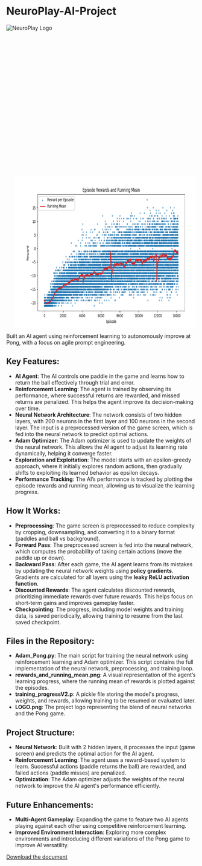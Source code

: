 # NeuroPlay-AI-Project

<div style="overflow: hidden;">
  <img src="https://github.com/user-attachments/assets/0b8fe695-ebf3-4d80-aa07-275a2f05c4db" alt="NeuroPlay Logo" width="400" height="400" style="float: left; margin-right: 20px;"/>
  <img src="rewards_and_running_mean.png" alt="Rewards Chart" width="600" height="400" style="float: left; margin-left: 20px;"/>
</div>

<p>Built an AI agent using reinforcement learning to autonomously improve at Pong, with a focus on agile prompt engineering.</p>
<h2>Key Features:</h2>
<ul>
  <li><strong>AI Agent</strong>: The AI controls one paddle in the game and learns how to return the ball effectively through trial and error.</li>
  <li><strong>Reinforcement Learning</strong>: The agent is trained by observing its performance, where successful returns are rewarded, and missed returns are penalized. This helps the agent improve its decision-making over time.</li>
  <li><strong>Neural Network Architecture</strong>: The network consists of two hidden layers, with 200 neurons in the first layer and 100 neurons in the second layer. The input is a preprocessed version of the game screen, which is fed into the neural network to predict optimal actions.</li>
  <li><strong>Adam Optimizer</strong>: The Adam optimizer is used to update the weights of the neural network. This allows the AI agent to adjust its learning rate dynamically, helping it converge faster.</li>
  <li><strong>Exploration and Exploitation</strong>: The model starts with an epsilon-greedy approach, where it initially explores random actions, then gradually shifts to exploiting its learned behavior as epsilon decays.</li>
  <li><strong>Performance Tracking</strong>: The AI’s performance is tracked by plotting the episode rewards and running mean, allowing us to visualize the learning progress.</li>
</ul>

<h2>How It Works:</h2>
<ul>
  <li><strong>Preprocessing</strong>: The game screen is preprocessed to reduce complexity by cropping, downsampling, and converting it to a binary format (paddles and ball vs background).</li>
  <li><strong>Forward Pass</strong>: The preprocessed screen is fed into the neural network, which computes the probability of taking certain actions (move the paddle up or down).</li>
  <li><strong>Backward Pass</strong>: After each game, the AI agent learns from its mistakes by updating the neural network weights using <strong>policy gradients</strong>. Gradients are calculated for all layers using the <strong>leaky ReLU activation function</strong>.</li>
  <li><strong>Discounted Rewards</strong>: The agent calculates discounted rewards, prioritizing immediate rewards over future rewards. This helps focus on short-term gains and improves gameplay faster.</li>
  <li><strong>Checkpointing</strong>: The progress, including model weights and training data, is saved periodically, allowing training to resume from the last saved checkpoint.</li>
</ul>

<h2>Files in the Repository:</h2>
<ul>
  <li><strong>Adam_Pong.py</strong>: The main script for training the neural network using reinforcement learning and Adam optimizer. This script contains the full implementation of the neural network, preprocessing, and training loop.</li>
  <li><strong>rewards_and_running_mean.png</strong>: A visual representation of the agent’s learning progress, where the running mean of rewards is plotted against the episodes.</li>
  <li><strong>training_progressV2.p</strong>: A pickle file storing the model's progress, weights, and rewards, allowing training to be resumed or evaluated later.</li>
  <li><strong>LOGO.png</strong>: The project logo representing the blend of neural networks and the Pong game.</li>
</ul>

<h2>Project Structure:</h2>
<ul>
  <li><strong>Neural Network</strong>: Built with 2 hidden layers, it processes the input (game screen) and predicts the optimal action for the AI agent.</li>
  <li><strong>Reinforcement Learning</strong>: The agent uses a reward-based system to learn. Successful actions (paddle returns the ball) are rewarded, and failed actions (paddle misses) are penalized.</li>
  <li><strong>Optimization</strong>: The Adam optimizer adjusts the weights of the neural network to improve the AI agent's performance efficiently.</li>
</ul>

<h2>Future Enhancements:</h2>
<ul>
  <li><strong>Multi-Agent Gameplay</strong>: Expanding the game to feature two AI agents playing against each other using competitive reinforcement learning.</li>
  <li><strong>Improved Environment Interaction</strong>: Exploring more complex environments and introducing different variations of the Pong game to improve AI versatility.</li>
</ul>
<a href="https://github.com/jarugupj/NeuroPlay-AI-Project/blob/main/UCAI%20Phani%20Bharadwaj%20Jarugumilli.docx" target="_blank">Download the document</a>

